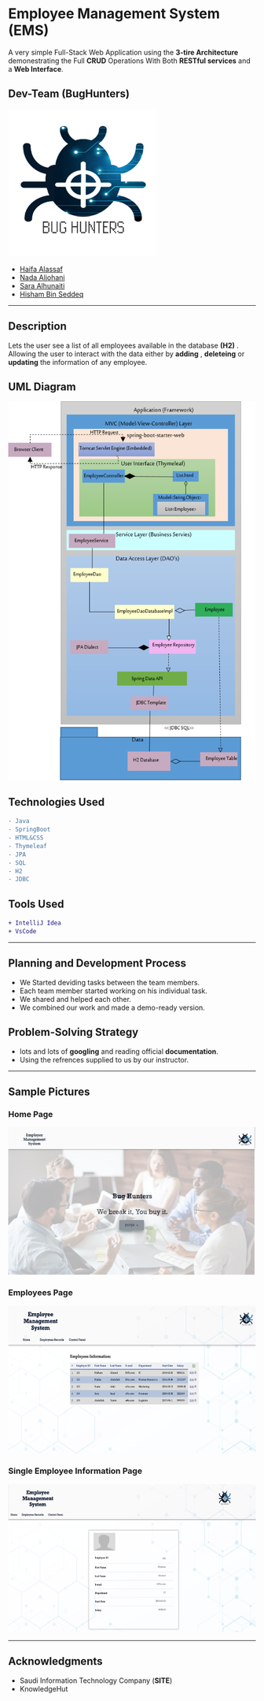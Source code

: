 
# Employee Management System (EMS)

A very simple Full-Stack Web Application using the **3-tire Architecture** demonestrating the Full **CRUD** Operations With Both **RESTful services** and a **Web Interface**. 

## Dev-Team (BugHunters) 
<img src="./ems/src/main/resources/static/img/BUG_HUNTERS.png" height="300px" width="300px">

* [Haifa Alassaf](https://github.com/haifassaf)
* [Nada Aljohani](https://github.com/Nada-hs)
* [Sara Alhunaiti](https://github.com/saraAlhunaiti)
* [Hisham Bin Seddeq](https://github.com/HishamBS)

--- 

## Description

Lets the user see a list of all employees available in the database **(H2)** . Allowing the user to interact with the data either by **adding** , **deleteing** or **updating** the information of any employee.

## UML Diagram
![Diagram](./extra/3-tier.png)

## Technologies Used

```diff
- Java
- SpringBoot
- HTML&CSS
- Thymeleaf
- JPA
- SQL
- H2
- JDBC
```
## Tools Used

```diff
+ IntelliJ Idea
+ VsCode
```


--- 

## Planning and Development Process

* We Started deviding tasks between the team members.
* Each team member started working on his individual task.
* We shared and helped each other.
* We combined our work and made 
  a demo-ready version.

## Problem-Solving Strategy

* lots and lots of **googling** and reading official **documentation**.
* Using the refrences supplied to us by our instructor.
  

---


## Sample Pictures

### Home Page

<img src="./extra/home.png" height="300px" width="600px">


### Employees Page

<img src="./extra/allemp.png" height="300px" width="600px">

### Single Employee Information Page

<img src="./extra/emp.png" height="300px" width="600px">


---

## Acknowledgments

* Saudi Information Technology Company (**SITE**)
* KnowledgeHut

